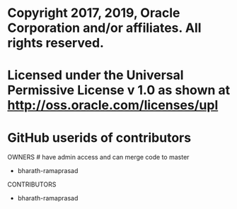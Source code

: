 # Copyright 2017, 2019, Oracle Corporation and/or affiliates.  All rights reserved.
# Licensed under the Universal Permissive License v 1.0 as shown at http://oss.oracle.com/licenses/upl

# GitHub userids of contributors

OWNERS # have admin access and can merge code to master
- bharath-ramaprasad

CONTRIBUTORS
- bharath-ramaprasad
